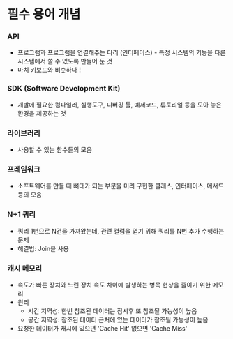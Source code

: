 # 필수 용어 개념

### API
* 프로그램과 프로그램을 연결해주는 다리 (인터페이스) - 특정 시스템의 기능을 다른 시스템에서 쓸 수 있도록 만들어 둔 것
* 마치 키보드와 비슷하다 !

### SDK (Software Development Kit)
* 개발에 필요한 컴파일러, 실행도구, 디버깅 툴, 예제코드, 튜토리얼 등을 모아 놓은 환경을 제공하는 것

### 라이브러리
* 사용할 수 있는 함수들의 모음

### 프레임워크
* 소프트웨어를 만들 때 뼈대가 되는 부분을 미리 구현한 클래스, 인터페이스, 메서드 등의 모음

### N+1 쿼리
* 쿼리 1번으로 N건을 가져왔는데, 관련 컬럼을 얻기 위해 쿼리를 N번 추가 수행하는 문제
* 해결법: Join을 사용

### 캐시 메모리
* 속도가 빠른 장치와 느린 장치 속도 차이에 발생하는 병목 현상을 줄이기 위한 메모리
* 원리
    * 시간 지역성: 한번 참조된 데이터는 잠시후 또 참조될 가능성이 높음
    * 공간 지역성: 참조된 데이터 근처에 있는 데이터가 참조될 가능성이 높음
* 요청한 데이터가 캐시에 있으면 'Cache Hit' 없으면 'Cache Miss'